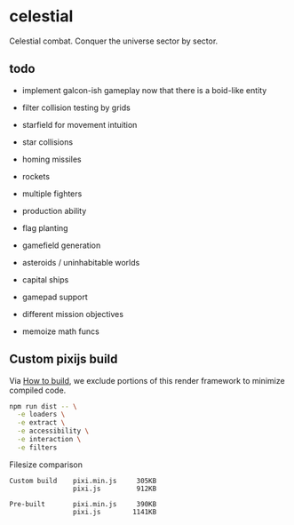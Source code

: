 # celestial

Celestial combat. Conquer the universe sector by sector.

## todo

- implement galcon-ish gameplay now that there is a boid-like entity

- filter collision testing by grids
- starfield for movement intuition
- star collisions
- homing missiles
- rockets
- multiple fighters
- production ability
- flag planting
- gamefield generation
- asteroids / uninhabitable worlds
- capital ships
- gamepad support
- different mission objectives
- memoize math funcs

## Custom pixijs build

Via [How to build](https://github.com/pixijs/pixi.js#how-to-build), we exclude
portions of this render framework to minimize compiled code.

```bash
npm run dist -- \
  -e loaders \
  -e extract \
  -e accessibility \
  -e interaction \
  -e filters
```

Filesize comparison

```
Custom build    pixi.min.js     305KB
                pixi.js         912KB

Pre-built       pixi.min.js     390KB
                pixi.js        1141KB

```
